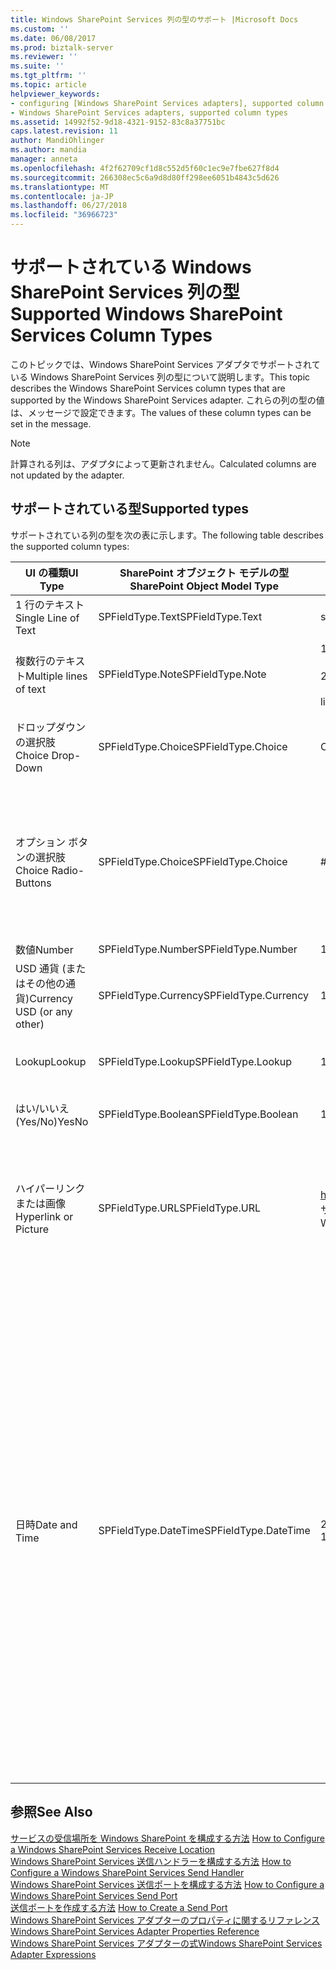 ```yaml
---
title: Windows SharePoint Services 列の型のサポート |Microsoft Docs
ms.custom: ''
ms.date: 06/08/2017
ms.prod: biztalk-server
ms.reviewer: ''
ms.suite: ''
ms.tgt_pltfrm: ''
ms.topic: article
helpviewer_keywords:
- configuring [Windows SharePoint Services adapters], supported column types
- Windows SharePoint Services adapters, supported column types
ms.assetid: 14992f52-9d18-4321-9152-83c8a37751bc
caps.latest.revision: 11
author: MandiOhlinger
ms.author: mandia
manager: anneta
ms.openlocfilehash: 4f2f62709cf1d8c552d5f60c1ec9e7fbe627f8d4
ms.sourcegitcommit: 266308ec5c6a9d8d80ff298ee6051b4843c5d626
ms.translationtype: MT
ms.contentlocale: ja-JP
ms.lasthandoff: 06/27/2018
ms.locfileid: "36966723"
---
```

# <a name="supported-windows-sharepoint-services-column-types"></a><span data-ttu-id="cf9f3-102">サポートされている Windows SharePoint Services 列の型</span><span class="sxs-lookup"><span data-stu-id="cf9f3-102">Supported Windows SharePoint Services Column Types</span></span>
<span data-ttu-id="cf9f3-103">このトピックでは、Windows SharePoint Services アダプタでサポートされている Windows SharePoint Services 列の型について説明します。</span><span class="sxs-lookup"><span data-stu-id="cf9f3-103">This topic describes the Windows SharePoint Services column types that are supported by the Windows SharePoint Services adapter.</span></span> <span data-ttu-id="cf9f3-104">これらの列の型の値は、メッセージで設定できます。</span><span class="sxs-lookup"><span data-stu-id="cf9f3-104">The values of these column types can be set in the message.</span></span>  

> [!NOTE]
>  <span data-ttu-id="cf9f3-105">計算される列は、アダプタによって更新されません。</span><span class="sxs-lookup"><span data-stu-id="cf9f3-105">Calculated columns are not updated by the adapter.</span></span>  

## <a name="supported-types"></a><span data-ttu-id="cf9f3-106">サポートされている型</span><span class="sxs-lookup"><span data-stu-id="cf9f3-106">Supported types</span></span>  
 <span data-ttu-id="cf9f3-107">サポートされている列の型を次の表に示します。</span><span class="sxs-lookup"><span data-stu-id="cf9f3-107">The following table describes the supported column types:</span></span>  


|           <span data-ttu-id="cf9f3-108">UI の種類</span><span class="sxs-lookup"><span data-stu-id="cf9f3-108">UI Type</span></span>           | <span data-ttu-id="cf9f3-109">SharePoint オブジェクト モデルの型</span><span class="sxs-lookup"><span data-stu-id="cf9f3-109">SharePoint Object Model Type</span></span> |                    <span data-ttu-id="cf9f3-110">サンプル</span><span class="sxs-lookup"><span data-stu-id="cf9f3-110">Sample</span></span>                    |                                                                                                                                                                                                                                                                            <span data-ttu-id="cf9f3-111">コメント</span><span class="sxs-lookup"><span data-stu-id="cf9f3-111">Comments</span></span>                                                                                                                                                                                                                                                                            |
|-----------------------------|------------------------------|----------------------------------------------|----------------------------------------------------------------------------------------------------------------------------------------------------------------------------------------------------------------------------------------------------------------------------------------------------------------------------------------------------------------------------------------------------------------------------------------------------------------------------------------------------------------------------------------------------------------|
|     <span data-ttu-id="cf9f3-112">1 行のテキスト</span><span class="sxs-lookup"><span data-stu-id="cf9f3-112">Single Line of Text</span></span>     |       <span data-ttu-id="cf9f3-113">SPFieldType.Text</span><span class="sxs-lookup"><span data-stu-id="cf9f3-113">SPFieldType.Text</span></span>       |                 <span data-ttu-id="cf9f3-114">single line</span><span class="sxs-lookup"><span data-stu-id="cf9f3-114">single line</span></span>                  |                                                                                                                                                                                                                                                                              <span data-ttu-id="cf9f3-115">なし</span><span class="sxs-lookup"><span data-stu-id="cf9f3-115">None</span></span>                                                                                                                                                                                                                                                                              |
|   <span data-ttu-id="cf9f3-116">複数行のテキスト</span><span class="sxs-lookup"><span data-stu-id="cf9f3-116">Multiple lines of text</span></span>    |       <span data-ttu-id="cf9f3-117">SPFieldType.Note</span><span class="sxs-lookup"><span data-stu-id="cf9f3-117">SPFieldType.Note</span></span>       | <span data-ttu-id="cf9f3-118">1 行目</span><span class="sxs-lookup"><span data-stu-id="cf9f3-118">line 1</span></span><br /><br /> <span data-ttu-id="cf9f3-119">2 行目</span><span class="sxs-lookup"><span data-stu-id="cf9f3-119">line 2</span></span><br /><br /> <span data-ttu-id="cf9f3-120">line 3</span><span class="sxs-lookup"><span data-stu-id="cf9f3-120">line 3</span></span> |                                                                                                                                                                                                                                                                              <span data-ttu-id="cf9f3-121">なし</span><span class="sxs-lookup"><span data-stu-id="cf9f3-121">None</span></span>                                                                                                                                                                                                                                                                              |
|      <span data-ttu-id="cf9f3-122">ドロップダウンの選択肢</span><span class="sxs-lookup"><span data-stu-id="cf9f3-122">Choice Drop-Down</span></span>       |      <span data-ttu-id="cf9f3-123">SPFieldType.Choice</span><span class="sxs-lookup"><span data-stu-id="cf9f3-123">SPFieldType.Choice</span></span>      |                   <span data-ttu-id="cf9f3-124">ChoiceA</span><span class="sxs-lookup"><span data-stu-id="cf9f3-124">ChoiceA</span></span>                    |                                                                                                                                                                                                                                                 <span data-ttu-id="cf9f3-125">使用できる選択肢 (ChoiceA、ChoiceB、ChoiceC) のうちの ChoiceA です。</span><span class="sxs-lookup"><span data-stu-id="cf9f3-125">ChoiceA from the available choices (ChoiceA, ChoiceB, ChoiceC)</span></span>                                                                                                                                                                                                                                                 |
|    <span data-ttu-id="cf9f3-126">オプション ボタンの選択肢</span><span class="sxs-lookup"><span data-stu-id="cf9f3-126">Choice Radio-Buttons</span></span>     |      <span data-ttu-id="cf9f3-127">SPFieldType.Choice</span><span class="sxs-lookup"><span data-stu-id="cf9f3-127">SPFieldType.Choice</span></span>      |             <span data-ttu-id="cf9f3-128">#ChoiceB;#ChoiceC;#</span><span class="sxs-lookup"><span data-stu-id="cf9f3-128">#ChoiceB;#ChoiceC;#</span></span>              |                                                                                                                                                                                                                 <span data-ttu-id="cf9f3-129">ChoiceB および ChoiceC が有効で、ChoiceA が無効です (使用できる選択肢は ChoiceA、ChoiceB、ChoiceC です)。</span><span class="sxs-lookup"><span data-stu-id="cf9f3-129">ChoiceB and ChoiceC are enabled, ChoiceA is disabled (available choices are ChoiceA, ChoiceB, ChoiceC).</span></span> <span data-ttu-id="cf9f3-130">区切り記号として ";#" を使用します。</span><span class="sxs-lookup"><span data-stu-id="cf9f3-130">Use ;# as a separator.</span></span>                                                                                                                                                                                                                 |
|           <span data-ttu-id="cf9f3-131">数値</span><span class="sxs-lookup"><span data-stu-id="cf9f3-131">Number</span></span>            |      <span data-ttu-id="cf9f3-132">SPFieldType.Number</span><span class="sxs-lookup"><span data-stu-id="cf9f3-132">SPFieldType.Number</span></span>      |                   <span data-ttu-id="cf9f3-133">123.456</span><span class="sxs-lookup"><span data-stu-id="cf9f3-133">123.456</span></span>                    |                                                                                                                                                                                                                                                                              <span data-ttu-id="cf9f3-134">なし</span><span class="sxs-lookup"><span data-stu-id="cf9f3-134">None</span></span>                                                                                                                                                                                                                                                                              |
| <span data-ttu-id="cf9f3-135">USD 通貨 (またはその他の通貨)</span><span class="sxs-lookup"><span data-stu-id="cf9f3-135">Currency USD (or any other)</span></span> |     <span data-ttu-id="cf9f3-136">SPFieldType.Currency</span><span class="sxs-lookup"><span data-stu-id="cf9f3-136">SPFieldType.Currency</span></span>     |                    <span data-ttu-id="cf9f3-137">100.00</span><span class="sxs-lookup"><span data-stu-id="cf9f3-137">100.00</span></span>                    |                                                                                                                                                                                                                                                                              <span data-ttu-id="cf9f3-138">なし</span><span class="sxs-lookup"><span data-stu-id="cf9f3-138">None</span></span>                                                                                                                                                                                                                                                                              |
|           <span data-ttu-id="cf9f3-139">Lookup</span><span class="sxs-lookup"><span data-stu-id="cf9f3-139">Lookup</span></span>            |      <span data-ttu-id="cf9f3-140">SPFieldType.Lookup</span><span class="sxs-lookup"><span data-stu-id="cf9f3-140">SPFieldType.Lookup</span></span>      |                      <span data-ttu-id="cf9f3-141">1</span><span class="sxs-lookup"><span data-stu-id="cf9f3-141">1</span></span>                       |                                                                                                                                                                                                                                                 <span data-ttu-id="cf9f3-142">この番号は参照先一覧内のアイテム識別子です。</span><span class="sxs-lookup"><span data-stu-id="cf9f3-142">The number is the item identifier inside the referenced list.</span></span>                                                                                                                                                                                                                                                  |
|            <span data-ttu-id="cf9f3-143">はい/いいえ (Yes/No)</span><span class="sxs-lookup"><span data-stu-id="cf9f3-143">YesNo</span></span>            |     <span data-ttu-id="cf9f3-144">SPFieldType.Boolean</span><span class="sxs-lookup"><span data-stu-id="cf9f3-144">SPFieldType.Boolean</span></span>      |                      <span data-ttu-id="cf9f3-145">1</span><span class="sxs-lookup"><span data-stu-id="cf9f3-145">1</span></span>                       |                                                                                                                                                                                                                                                                     <span data-ttu-id="cf9f3-146">1 = [はい]</span><span class="sxs-lookup"><span data-stu-id="cf9f3-146">1=Yes</span></span><br /><br /> <span data-ttu-id="cf9f3-147">0 = いいえ</span><span class="sxs-lookup"><span data-stu-id="cf9f3-147">0=No</span></span>                                                                                                                                                                                                                                                                     |
|    <span data-ttu-id="cf9f3-148">ハイパーリンクまたは画像</span><span class="sxs-lookup"><span data-stu-id="cf9f3-148">Hyperlink or Picture</span></span>     |       <span data-ttu-id="cf9f3-149">SPFieldType.URL</span><span class="sxs-lookup"><span data-stu-id="cf9f3-149">SPFieldType.URL</span></span>        | <span data-ttu-id="cf9f3-150">http://www.microsoft.com、Microsoft Web サイト</span><span class="sxs-lookup"><span data-stu-id="cf9f3-150">http://www.microsoft.com, Microsoft Web Site</span></span> |                                                                                                                                                                                                                  <span data-ttu-id="cf9f3-151">URL と表示テキストは "," で区切っています。</span><span class="sxs-lookup"><span data-stu-id="cf9f3-151">URL separated with "," from the display text.</span></span> <span data-ttu-id="cf9f3-152">「Microsoft Web サイト」テキストへのハイパーリンクになります http://www.microsoft.com</span><span class="sxs-lookup"><span data-stu-id="cf9f3-152">The "Microsoft Web Site" text will be a hyperlink to http://www.microsoft.com</span></span>                                                                                                                                                                                                                   |
|        <span data-ttu-id="cf9f3-153">日時</span><span class="sxs-lookup"><span data-stu-id="cf9f3-153">Date and Time</span></span>        |     <span data-ttu-id="cf9f3-154">SPFieldType.DateTime</span><span class="sxs-lookup"><span data-stu-id="cf9f3-154">SPFieldType.DateTime</span></span>     |             <span data-ttu-id="cf9f3-155">2005-02-11T10:05:04</span><span class="sxs-lookup"><span data-stu-id="cf9f3-155">2005-02-11T10:05:04</span></span>              | <span data-ttu-id="cf9f3-156">xs:dateTime の XML 標準によって定義されている DateTime です。</span><span class="sxs-lookup"><span data-stu-id="cf9f3-156">The DateTime as defined by the XML standard for the xs:dateTime.</span></span> <span data-ttu-id="cf9f3-157">dateTime の形式は CCYY-MM-DDThh:mm:ss です。CC は世紀、YY は年、MM は月、DD は日を表します。オプションで負の値を表す負号 (-) が先頭に付いています。</span><span class="sxs-lookup"><span data-stu-id="cf9f3-157">The pattern for dateTime is CCYY-MM-DDThh:mm:ss where CC represents the century, YY the year, MM the month, and DD the day, preceded by an optional leading negative (-) character to indicate a negative number.</span></span> <span data-ttu-id="cf9f3-158">負号を省略すると、正号 (+) が使用されます。</span><span class="sxs-lookup"><span data-stu-id="cf9f3-158">If the negative character is omitted, positive (+) is assumed.</span></span> <span data-ttu-id="cf9f3-159">T は日付と時刻の区切り記号を表し、hh、mm、ss はそれぞれ時、分、秒を表します。</span><span class="sxs-lookup"><span data-stu-id="cf9f3-159">The T is the date/time separator and hh, mm, and ss represent hour, minute, and second, respectively.</span></span> <span data-ttu-id="cf9f3-160">この表記では、直後に "Z" を付けると、UTC またはタイム ゾーンを表すことができます。</span><span class="sxs-lookup"><span data-stu-id="cf9f3-160">This representation may be immediately followed by a "Z" to indicate UTC or to indicate the time zone.</span></span> |

## <a name="see-also"></a><span data-ttu-id="cf9f3-161">参照</span><span class="sxs-lookup"><span data-stu-id="cf9f3-161">See Also</span></span>  
 <span data-ttu-id="cf9f3-162">[サービスの受信場所を Windows SharePoint を構成する方法](../core/how-to-configure-a-windows-sharepoint-services-receive-location.md) </span><span class="sxs-lookup"><span data-stu-id="cf9f3-162">[How to Configure a Windows SharePoint Services Receive Location](../core/how-to-configure-a-windows-sharepoint-services-receive-location.md) </span></span>  
 <span data-ttu-id="cf9f3-163">[Windows SharePoint Services 送信ハンドラーを構成する方法](../core/how-to-configure-a-windows-sharepoint-services-send-handler.md) </span><span class="sxs-lookup"><span data-stu-id="cf9f3-163">[How to Configure a Windows SharePoint Services Send Handler](../core/how-to-configure-a-windows-sharepoint-services-send-handler.md) </span></span>  
 <span data-ttu-id="cf9f3-164">[Windows SharePoint Services 送信ポートを構成する方法](../core/how-to-configure-a-windows-sharepoint-services-send-port.md) </span><span class="sxs-lookup"><span data-stu-id="cf9f3-164">[How to Configure a Windows SharePoint Services Send Port](../core/how-to-configure-a-windows-sharepoint-services-send-port.md) </span></span>  
 <span data-ttu-id="cf9f3-165">[送信ポートを作成する方法](../core/how-to-create-a-send-port2.md) </span><span class="sxs-lookup"><span data-stu-id="cf9f3-165">[How to Create a Send Port](../core/how-to-create-a-send-port2.md) </span></span>  
 <span data-ttu-id="cf9f3-166">[Windows SharePoint Services アダプターのプロパティに関するリファレンス](../core/windows-sharepoint-services-adapter-properties-reference.md) </span><span class="sxs-lookup"><span data-stu-id="cf9f3-166">[Windows SharePoint Services Adapter Properties Reference](../core/windows-sharepoint-services-adapter-properties-reference.md) </span></span>  
 [<span data-ttu-id="cf9f3-167">Windows SharePoint Services アダプターの式</span><span class="sxs-lookup"><span data-stu-id="cf9f3-167">Windows SharePoint Services Adapter Expressions</span></span>](../core/windows-sharepoint-services-adapter-expressions.md)